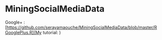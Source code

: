 # MiningSocialMediaData

Google+  : [https://github.com/serayamaouche/MiningSocialMediaData/blob/master/RGooglePlus.R](My tutorial: )
